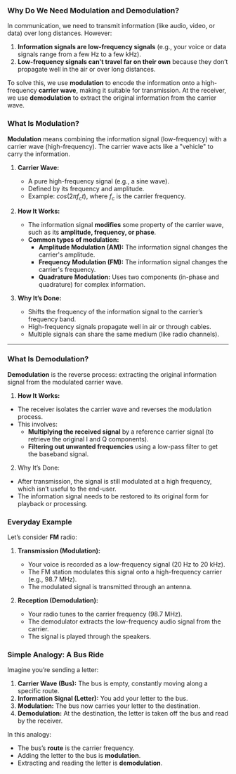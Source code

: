 ### Why Do We Need Modulation and Demodulation?

In communication, we need to transmit information (like audio, video, or data) over long distances. However:

1. **Information signals are low-frequency signals** (e.g., your voice or data signals range from a few Hz to a few kHz).
2. **Low-frequency signals can't travel far on their own** because they don’t propagate well in the air or over long distances.

To solve this, we use **modulation** to encode the information onto a high-frequency **carrier wave**, making it suitable for transmission. At the receiver, we use **demodulation** to extract the original information from the carrier wave.

### What Is Modulation?

**Modulation** means combining the information signal (low-frequency) with a carrier wave (high-frequency). The carrier wave acts like a "vehicle" to carry the information.

1. **Carrier Wave:**
    - A pure high-frequency signal (e.g., a sine wave).
    - Defined by its frequency and amplitude.
    - Example: $cos(2\pi f_c t)$, where $f_c$ is the carrier frequency.

2. **How It Works:**
    - The information signal **modifies** some property of the carrier wave, such as its **amplitude, frequency, or phase**.
    - **Common types of modulation:**
        - **Amplitude Modulation (AM):** The information signal changes the carrier's amplitude.
        - **Frequency Modulation (FM):** The information signal changes the carrier's frequency.
        - **Quadrature Modulation:** Uses two components (in-phase and quadrature) for complex information.

3. **Why It’s Done:**
    - Shifts the frequency of the information signal to the carrier’s frequency band.
    - High-frequency signals propagate well in air or through cables.
    - Multiple signals can share the same medium (like radio channels).

---

### What Is Demodulation?

**Demodulation** is the reverse process: extracting the original information signal from the modulated carrier wave.

1. **How It Works:**
- The receiver isolates the carrier wave and reverses the modulation process.
- This involves:
    - **Multiplying the received signal** by a reference carrier signal (to retrieve the original I and Q components).
    - **Filtering out unwanted frequencies** using a low-pass filter to get the baseband signal.
2. Why It’s Done:
- After transmission, the signal is still modulated at a high frequency, which isn’t useful to the end-user.
- The information signal needs to be restored to its original form for playback or processing.

### Everyday Example

Let’s consider **FM** radio:

1. **Transmission (Modulation):**
    - Your voice is recorded as a low-frequency signal (20 Hz to 20 kHz).
    - The FM station modulates this signal onto a high-frequency carrier (e.g., 98.7 MHz).
    - The modulated signal is transmitted through an antenna.

2. **Reception (Demodulation):**
    - Your radio tunes to the carrier frequency (98.7 MHz).
    - The demodulator extracts the low-frequency audio signal from the carrier.
    - The signal is played through the speakers.

### Simple Analogy: A Bus Ride

Imagine you’re sending a letter:

1. **Carrier Wave (Bus):** The bus is empty, constantly moving along a specific route.
2. **Information Signal (Letter):** You add your letter to the bus.
3. **Modulation:** The bus now carries your letter to the destination.
4. **Demodulation:** At the destination, the letter is taken off the bus and read by the receiver.

In this analogy:
- The bus’s **route** is the carrier frequency.
- Adding the letter to the bus is **modulation**.
- Extracting and reading the letter is **demodulation**.